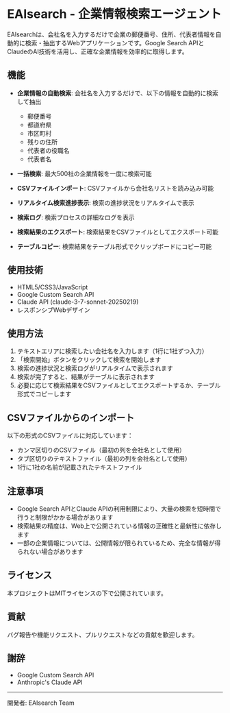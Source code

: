 # EAIsearch - 企業情報検索エージェント

EAIsearchは、会社名を入力するだけで企業の郵便番号、住所、代表者情報を自動的に検索・抽出するWebアプリケーションです。Google Search APIとClaudeのAI技術を活用し、正確な企業情報を効率的に取得します。

## 機能

- **企業情報の自動検索**: 会社名を入力するだけで、以下の情報を自動的に検索して抽出
  - 郵便番号
  - 都道府県
  - 市区町村
  - 残りの住所
  - 代表者の役職名
  - 代表者名

- **一括検索**: 最大500社の企業情報を一度に検索可能

- **CSVファイルインポート**: CSVファイルから会社名リストを読み込み可能

- **リアルタイム検索進捗表示**: 検索の進捗状況をリアルタイムで表示

- **検索ログ**: 検索プロセスの詳細なログを表示

- **検索結果のエクスポート**: 検索結果をCSVファイルとしてエクスポート可能

- **テーブルコピー**: 検索結果をテーブル形式でクリップボードにコピー可能

## 使用技術

- HTML5/CSS3/JavaScript
- Google Custom Search API
- Claude API (claude-3-7-sonnet-20250219)
- レスポンシブWebデザイン

## 使用方法

1. テキストエリアに検索したい会社名を入力します（1行に1社ずつ入力）
2. 「検索開始」ボタンをクリックして検索を開始します
3. 検索の進捗状況と検索ログがリアルタイムで表示されます
4. 検索が完了すると、結果がテーブルに表示されます
5. 必要に応じて検索結果をCSVファイルとしてエクスポートするか、テーブル形式でコピーします

## CSVファイルからのインポート

以下の形式のCSVファイルに対応しています：

- カンマ区切りのCSVファイル（最初の列を会社名として使用）
- タブ区切りのテキストファイル（最初の列を会社名として使用）
- 1行に1社の名前が記載されたテキストファイル

## 注意事項

- Google Search APIとClaude APIの利用制限により、大量の検索を短時間で行うと制限がかかる場合があります
- 検索結果の精度は、Web上で公開されている情報の正確性と最新性に依存します
- 一部の企業情報については、公開情報が限られているため、完全な情報が得られない場合があります

## ライセンス

本プロジェクトはMITライセンスの下で公開されています。

## 貢献

バグ報告や機能リクエスト、プルリクエストなどの貢献を歓迎します。

## 謝辞

- Google Custom Search API
- Anthropic's Claude API

---

開発者: EAIsearch Team 